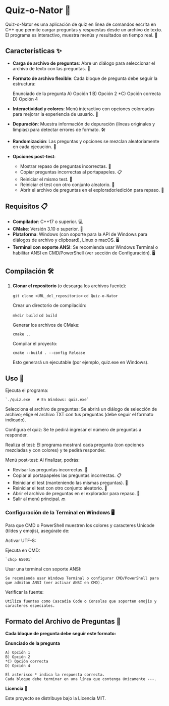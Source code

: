 # Quiz-o-Nator 🎉

Quiz-o-Nator es una aplicación de quiz en línea de comandos escrita en C++ que permite cargar preguntas y respuestas desde un archivo de texto. El programa es interactivo, muestra menús y resultados en tiempo real. 🚀

## Características ✨

- **Carga de archivo de preguntas**: Abre un diálogo para seleccionar el archivo de texto con las preguntas. 📂
- **Formato de archivo flexible**: Cada bloque de pregunta debe seguir la estructura:
  
  Enunciado de la pregunta A) Opción 1 B) Opción 2 *C) Opción correcta D) Opción 4

- **Interactividad y colores**: Menú interactivo con opciones coloreadas para mejorar la experiencia de usuario. 🎨
- **Depuración**: Muestra información de depuración (líneas originales y limpias) para detectar errores de formato. 🛠️
- **Randomización**: Las preguntas y opciones se mezclan aleatoriamente en cada ejecución. 🎲
- **Opciones post-test**:
  - Mostrar repaso de preguntas incorrectas. 🔄
  - Copiar preguntas incorrectas al portapapeles. 📋
  - Reiniciar el mismo test. 🔄
  - Reiniciar el test con otro conjunto aleatorio. 🔄
  - Abrir el archivo de preguntas en el explorador/edición para repaso. 📂

## Requisitos 📋

- **Compilador**: C++17 o superior. 💻
- **CMake**: Versión 3.10 o superior. 🔧
- **Plataforma**: Windows (con soporte para la API de Windows para diálogos de archivo y clipboard), Linux o macOS. 🖥️
- **Terminal con soporte ANSI**: Se recomienda usar Windows Terminal o habilitar ANSI en CMD/PowerShell (ver sección de Configuración). 🖥️

## Compilación 🛠️

1. **Clonar el repositorio** (o descarga los archivos fuente):

    `git clone <URL_del_repositorio>`
    `cd Quiz-o-Nator`

    Crear un directorio de compilación:

    `mkdir build`
    `cd build`

    Generar los archivos de CMake:

    `cmake ..`

    Compilar el proyecto:

    `cmake --build . --config Release`

    Esto generará un ejecutable (por ejemplo, quiz.exe en Windows).

## Uso 🚀

Ejecuta el programa:

    `./quiz.exe   # En Windows: quiz.exe`

Selecciona el archivo de preguntas:
Se abrirá un diálogo de selección de archivo; elige el archivo TXT con tus preguntas (debe seguir el formato indicado).

Configura el quiz:
Se te pedirá ingresar el número de preguntas a responder.

Realiza el test:
El programa mostrará cada pregunta (con opciones mezcladas y con colores) y te pedirá responder.

Menú post-test:
Al finalizar, podrás:

- Revisar las preguntas incorrectas. 🔄
- Copiar al portapapeles las preguntas incorrectas. 📋
- Reiniciar el test (manteniendo las mismas preguntas). 🔄
- Reiniciar el test con otro conjunto aleatorio. 🔄
- Abrir el archivo de preguntas en el explorador para repaso. 📂
- Salir al menú principal. 🔙

### Configuración de la Terminal en Windows 🖥️

Para que CMD o PowerShell muestren los colores y caracteres Unicode (tildes y emojis), asegúrate de:

Activar UTF-8:

Ejecuta en CMD:

    `chcp 65001`

Usar una terminal con soporte ANSI:

    Se recomienda usar Windows Terminal o configurar CMD/PowerShell para que admitan ANSI (ver activar ANSI en CMD).

Verificar la fuente:

    Utiliza fuentes como Cascadia Code o Consolas que soporten emojis y caracteres especiales.

## **Formato del Archivo de Preguntas** 📂

**Cada bloque de pregunta debe seguir este formato:**

**Enunciado de la pregunta**
```
A) Opción 1 
B) Opción 2 
*C) Opción correcta 
D) Opción 4
```


    El asterisco * indica la respuesta correcta.
    Cada bloque debe terminar en una línea que contenga únicamente ---.

**Licencia** 📜

Este proyecto se distribuye bajo la Licencia MIT.
